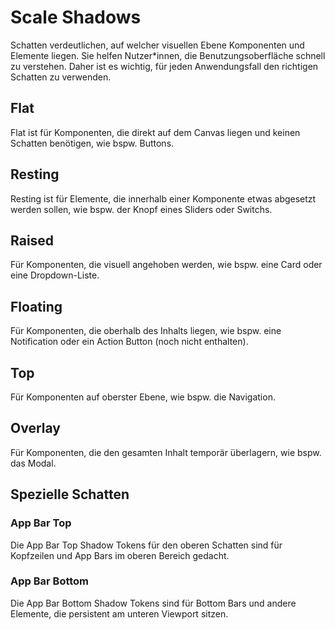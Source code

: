 # Scale Shadows

Schatten verdeutlichen, auf welcher visuellen Ebene Komponenten und Elemente liegen. Sie helfen Nutzer\*innen, die Benutzungsoberfläche schnell zu verstehen. Daher ist es wichtig, für jeden Anwendungsfall den richtigen Schatten zu verwenden.

## Flat

Flat ist für Komponenten, die direkt auf dem Canvas liegen und keinen Schatten benötigen, wie bspw. Buttons.

## Resting

Resting ist für Elemente, die innerhalb einer Komponente etwas abgesetzt werden sollen, wie bspw. der Knopf eines Sliders oder Switchs.

## Raised

Für Komponenten, die visuell angehoben werden, wie bspw. eine Card oder eine Dropdown-Liste.

## Floating

Für Komponenten, die oberhalb des Inhalts liegen, wie bspw. eine Notification oder ein Action Button (noch nicht enthalten).

## Top

Für Komponenten auf oberster Ebene, wie bspw. die Navigation.

## Overlay

Für Komponenten, die den gesamten Inhalt temporär überlagern, wie bspw. das Modal.

## Spezielle Schatten

### App Bar Top

Die App Bar Top Shadow Tokens für den oberen Schatten sind für Kopfzeilen und App Bars im oberen Bereich gedacht.

### App Bar Bottom

Die App Bar Bottom Shadow Tokens sind für Bottom Bars und andere Elemente, die persistent am unteren Viewport sitzen.
